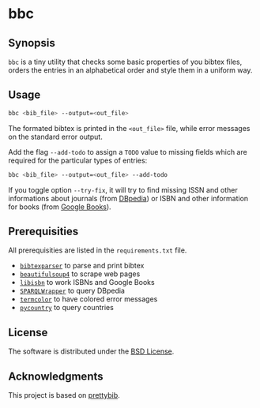 # bbc

## Synopsis

`bbc` is a tiny utility that checks some basic properties of you bibtex files, orders the entries in an alphabetical order and style them in a uniform way.

## Usage

```bash
bbc <bib_file> --output=<out_file>
```

The formated bibtex is printed in the `<out_file>` file, while error messages on the standard error output.

Add the flag `--add-todo` to assign a `TODO` value to missing fields which are required for the particular types of entries:

```bash
bbc <bib_file> --output=<out_file> --add-todo
```

If you toggle option `--try-fix`, it will try to find missing ISSN and other informations about journals (from [DBpedia](http://wiki.dbpedia.org/)) or ISBN and other information for books (from [Google Books](books.google.com)).

## Prerequisities

All prerequisities are listed in the `requirements.txt` file.

- [`bibtexparser`](https://github.com/sciunto-org/python-bibtexparser) to parse and print bibtex
- [`beautifulsoup4`](https://pypi.org/project/beautifulsoup4/) to scrape web pages
- [`libisbn`](https://github.com/xlcnd/isbnlib) to work ISBNs and Google Books
- [`SPARQLWrapper`](https://github.com/RDFLib/sparqlwrapper) to query DBpedia
- [`termcolor`](https://pypi.python.org/pypi/termcolor) to have colored error messages
- [`pycountry`](https://pypi.org/project/pycountry/) to query countries

## License

The software is distributed under the [BSD License](https://opensource.org/licenses/BSD-3-Clause).

## Acknowledgments

This project is based on [prettybib](https://github.com/jlibovicky/prettybib).
